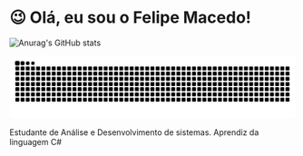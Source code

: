 # 😉 Olá, eu sou o Felipe Macedo!

![Anurag's GitHub stats](https://github-readme-stats.vercel.app/api?username=felipecmacedo&show_icons=true&theme=synthwave)

![Snake animation](https://github.com/felipecmacedo/felipecmacedo/blob/output/github-contribution-grid-snake.svg)

<!--
**felipecmacedo/felipecmacedo** is a ✨ _special_ ✨ repository because its `README.md` (this file) appears on your GitHub profile.

Here are some ideas to get you started:

- 🔭 I’m currently working on ...
- 🌱 I’m currently learning ...
- 👯 I’m looking to collaborate on ...
- 🤔 I’m looking for help with ...
- 💬 Ask me about ...
- 📫 How to reach me: ...
- 😄 Pronouns: ...
- ⚡ Fun fact: ...
-->

Estudante de Análise e Desenvolvimento de sistemas.
Aprendiz da linguagem C#

